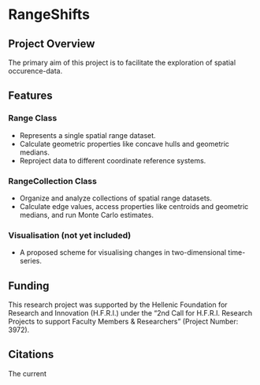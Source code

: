 # RangeShifts

## Project Overview

The primary aim of this project is to facilitate the exploration of spatial occurence-data. 

## Features

### Range Class

- Represents a single spatial range dataset.
- Calculate geometric properties like concave hulls and geometric medians.
- Reproject data to different coordinate reference systems.

### RangeCollection Class

- Organize and analyze collections of spatial range datasets.
- Calculate edge values, access properties like centroids and geometric medians, and run Monte Carlo estimates.

### Visualisation (not yet included)

- A proposed scheme for visualising changes in two-dimensional time-series.

## Funding

This research project was supported by the Hellenic Foundation for Research and Innovation (H.F.R.I.) under the “2nd Call for H.F.R.I. Research Projects to support Faculty Members & Researchers” (Project Number: 3972).

## Citations

The current 
